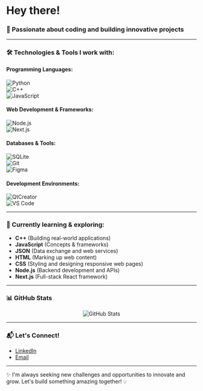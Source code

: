 # Hey there! 

### 📍 Passionate about coding and building innovative projects

---

### 🛠️ Technologies & Tools I work with:

#### **Programming Languages:**  
![Python](https://img.shields.io/badge/Python-3776AB?style=for-the-badge&logo=python&logoColor=white)  
![C++](https://img.shields.io/badge/C++-00599C?style=for-the-badge&logo=c%2B%2B&logoColor=white)  
![JavaScript](https://img.shields.io/badge/JavaScript-F7DF1E?style=for-the-badge&logo=javascript&logoColor=black)  

#### **Web Development & Frameworks:**  
![Node.js](https://img.shields.io/badge/Node.js-339933?style=for-the-badge&logo=node.js&logoColor=white)  
![Next.js](https://img.shields.io/badge/Next.js-000000?style=for-the-badge&logo=next.js&logoColor=white)  

#### **Databases & Tools:**  
![SQLite](https://img.shields.io/badge/SQLite-003B57?style=for-the-badge&logo=sqlite&logoColor=white)  
![Git](https://img.shields.io/badge/Git-F05032?style=for-the-badge&logo=git&logoColor=white)  
![Figma](https://img.shields.io/badge/Figma-F24E1E?style=for-the-badge&logo=figma&logoColor=white)  

#### **Development Environments:**  
![QtCreator](https://img.shields.io/badge/Qt_Creator-41CD52?style=for-the-badge&logo=qt&logoColor=white)  
![VS Code](https://img.shields.io/badge/VS_Code-007ACC?style=for-the-badge&logo=visualstudiocode&logoColor=white)

---

### 🔭 Currently learning & exploring:

- **C++** (Building real-world applications)  
- **JavaScript** (Concepts & frameworks)  
- **JSON** (Data exchange and web services)
- **HTML** (Marking up web content)  
- **CSS** (Styling and designing responsive web pages) 
- **Node.js** (Backend development and APIs)  
- **Next.js** (Full-stack React framework)

---

### 📊 GitHub Stats

<p align="center">
  <img src="https://github-readme-stats.vercel.app/api?username=analuisafeitosa&show_icons=true&count_private=true&hide=prs&theme=radical" alt="GitHub Stats" />
</p>

---

### 📬 Let's Connect!

- [LinkedIn](www.linkedin.com/in/analuisafeitosa)
- [Email](mailto:alfg@cin.ufpe.br)

---

✨ I'm always seeking new challenges and opportunities to innovate and grow. Let's build something amazing together! 💡
